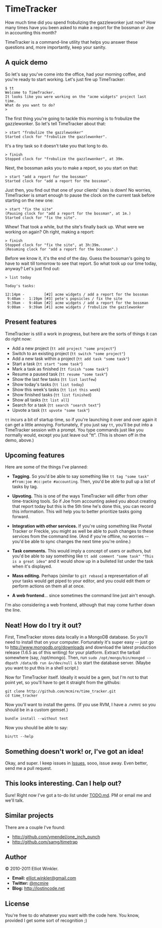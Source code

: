 # TimeTracker

How much time did you spend frobulizing the gazzlewonker just now? How many times have you been asked to make a report for the bossman or Joe in accounting this month?

TimeTracker is a command-line utility that helps you answer these questions and, more importantly, keep your sanity.

## A quick demo

So let's say you've come into the office, had your morning coffee, and you're ready to start working. Let's just fire up TimeTracker:

    $ tt
    Welcome to TimeTracker.
    It looks like you were working on the "acme widgets" project last time.
    What do you want to do?
    >

The first thing you're going to tackle this morning is to frobulize the gazzlewonker. So let's tell TimeTracker about that:

    > start "frobulize the gazzlewonker"
    Started clock for "frobulize the gazzlewonker".

It's a tiny task so it doesn't take you that long to do.

    > finish
    Stopped clock for "frobulize the gazzlewonker", at 39m.

Next, the bossman asks you to make a report, so you start on that:

    > start "add a report for the bossman"
    Started clock for "add a report for the bossman".

Just then, you find out that one of your clients' sites is down! No worries, TimeTracker is smart enough to pause the clock on the current task before starting on the new one:

    > start "fix the site"
    (Pausing clock for "add a report for the bossman", at 1m.)
    Started clock for "fix the site".

Whew! That took a while, but the site's finally back up. What were we working on again? Oh right, making a report:

    > finish
    Stopped clock for "fix the site", at 3h:39m.
    (Resuming clock for "add a report for the bossman".)
    
Before we know it, it's the end of the day. Guess the bossman's going to have to wait till tomorrow to see that report. So what took up our time today, anyway? Let's just find out:
    
    > list today
    
    Today's tasks:
    
    12:14pm -         [#2] acme widgets / add a report for the bossman
     9:40am -  1:19pm [#3] pete's popsicles / fix the site
     9:39am -  9:40am [#2] acme widgets / add a report for the bossman
     9:00am -  9:39am [#1] acme widgets / frobulize the gazzlewonker

## Present features

TimeTracker is still a work in progress, but here are the sorts of things it can do right now:

* Add a new project (`tt add project "some project"`)
* Switch to an existing project (`tt switch "some project"`)
* Add a new task within a project (`tt add task "some task"`)
* Start a task (`tt start "some task"`)
* Mark a task as finished (`tt finish "some task"`)
* Resume a paused task (`tt resume "some task"`)
* Show the last few tasks (`tt list lastfew`)
* Show today's tasks (`tt list today`)
* Show this week's tasks (`tt list this week`)
* Show finished tasks (`tt list finished`)
* Show all tasks (`tt list all`)
* Search for a task (`tt search "search text"`)
* Upvote a task (`tt upvote "some task"`)

<!--
Additionally, TimeTracker has support for pushing and pulling updates to and from Pivotal Tracker. To set this up, you first have to tell TimeTracker your api key and name:

    tt configure external_service pivotal --api-key xxxx --full-name "Joe Bloe"

Now, when you add a project or task to TimeTracker, it will add the project or task to your account on Pivotal Tracker. ...
-->

`tt` incurs a bit of startup time, so if you're launching it over and over again it can get a little annoying. Fortunately, if you just say `tt`, you'll be put into a TimeTracker session with a prompt. You type commands just like you normally would, except you just leave out "tt". (This is shown off in the demo, above.)

## Upcoming features

Here are some of the things I've planned:

* **Tagging.** So you'd be able to say something like `tt tag "some task" #from:joe #cc:pete #accounting`. Then, you'd be able to pull up a list of tasks by tag.

* **Upvoting.** This is one of the ways TimeTracker will differ from other time-tracking tools. So if Joe from accounting asked you about creating that report today but this is the 5th time he's done this, you can record this information. This will help you to better prioritize tasks going forward.

* **Integration with other services.** If you're using something like Pivotal Tracker or Freckle, you might as well be able to push changes to these services from the command line. (And if you're offline, no worries -- you'd be able to sync changes the next time you're online.)

* **Task comments.** This would imply a concept of users or authors, but you'd be able to say something like `tt add comment "some task" "This is a great idea"` and it would show up in a bulleted list under the task when it's displayed.

* **Mass editing.** Perhaps (similar to `git rebase`) a representation of all your tasks would get piped to your editor, and you could edit them or perform actions on them all at once.

* **A web frontend**... since sometimes the command line just ain't enough.

I'm also considering a web frontend, although that may come further down the line.

## Neat! How do I try it out?

First, TimeTracker stores data locally in a MongoDB database. So you'll need to install that on your computer. Fortunately it's super easy -- just go to <http://www.mongodb.org/downloads> and download the latest production release (1.6.5 as of this writing) for your platform. Extract the tarball somewhere (say, /opt/mongo). Then, run `sudo /opt/mongo/bin/mongod --dbpath /data/db run &>/dev/null &` to start the database server. (Maybe you want to put this in a shell script.)

Now for TimeTracker itself. Ideally it would be a gem, but I'm not to that point yet, so you'll have to get it straight from the githubs:

    git clone http://github.com/mcmire/time_tracker.git
    cd time_tracker
    
Now you'll want to install the gems. (If you use RVM, I have a .rvmrc so you should be in a custom gemset.)

    bundle install --without test
    
Now you should be able to say:

    bin/tt --help

## Something doesn't work! or, I've got an idea!

Okay, and super. I keep issues in [Issues](http://github.com/mcmire/time_tracker/issues), sooo, issue away. Even better, send me a pull request.

## This looks interesting. Can I help out?

Sure! Right now I've got a to-do list under [TODO.md](TODO.md). PM or email me and we'll talk.

## Similar projects

There are a couple I've found:

* <http://github.com/ymendel/one_inch_punch>
* <http://github.com/samg/timetrap>

## Author

&copy; 2010-2011 Elliot Winkler.

* **Email:** <elliot.winkler@gmail.com>
* **Twitter:** [@mcmire](http://twitter.com/mcmire)
* **Blog:** <http://lostincode.net>

## License

You're free to do whatever you want with the code here. You know, provided I get some sort of recognition ;)